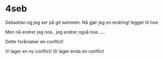 # 4seb
Sebastian og jeg ser på git sammen. Nå gjør jeg en endring!
legger til noe

Men nå endrer jeg noe..
jeg endrer også noe......

Dette forårsaker en conflict!

Vi lager en ny conflict! 😣
lager enda en conflict